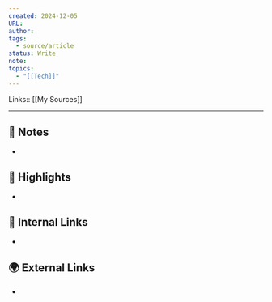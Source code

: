```yaml
---
created: 2024-12-05
URL: 
author: 
tags:
  - source/article
status: Write
note: 
topics:
  - "[[Tech]]"
---
```

Links:: [[My Sources]]

---

## 📝 Notes

- 



## 🌟 Highlights 

- 



## 🔗 Internal Links

- 

## 🌍 External Links

- 





